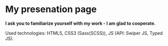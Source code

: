 # My presenation page

<b>I ask you to familiarize yourself with my work - I am glad to cooperate.</b>

Used technologies: HTML5, CSS3 (Sass(SCSS)), JS (API: Swiper JS, Typed JS).
